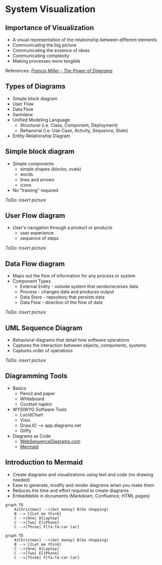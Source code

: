 # System Visualization

## Importance of Visualization
* A visual representation of the relationship between different elements
* Communicating the big picture 
* Communicating the essence of ideas
* Communicating complexity
* Making processes more tangible

References: *[Francis Miller - The Power of Diagrams](https://www.francismiller.com/the-power-of-diagrams/)*

## Types of Diagrams
* Simple block diagram
* User Flow
* Data Flow
* Swimlane
* Unified Modeling Language
  * Structural (i.e. Class, Component, Deployment)
  * Behavorial (i.e. Use Case, Activity, Sequence, State)
* Entity-Relationship Diagram

## Simple block diagram
* Simple components
  * simple shapes (blocks, ovals)
  * words
  * lines and arrows
  * icons
* No "training" required

*ToDo: insert picture*

## User Flow diagram
* User's navigation through a product or products
  * user experience
  * sequence of steps

*ToDo: insert picture*

## Data Flow diagram
* Maps out the flow of information for any process or system
* Component Types
  * External Entity - outside system that sends/receives data
  * Process - changes data and produces output
  * Data Store - repository that persists data
  * Data Flow - direction of the flow of data

*ToDo: insert picture*

## UML Sequence Diagram
* Behavioral diagrams that detail how software operations
* Captures the interaction between objects, components, systems
* Captures order of operations

*ToDo: insert picture*

## Diagramming Tools
* Basics
  * Pencil and paper
  * Whiteboard
  * Cocktail napkin
* WYSIWYG Software Tools
  * LucidChart
  * Visio
  * Draw.IO --> app.diagrams.net
  * Gliffy
* Diagrams as Code
  * [WebSequenceDiagrams.com](https://www.websequencediagrams.com)
  * [Mermaid](https://mermaid.live)

## Introduction to Mermaid
* Create diagrams and visualizations using text and code (no drawing needed)
* Ease to generate, modify and render diagrams when you make them
* Reduces the time and effort required to create diagrams
* Embeddeble in documents (Markdown, Confluence, HTML pages)

```
graph TD
    A[Christmas] -->|Get money| B(Go shopping)
    B --> C{Let me think}
    C -->|One| D[Laptop]
    C -->|Two| E[iPhone]
    C -->|Three| F[fa:fa-car Car]
```

```mermaid
graph TD
    A[Christmas] -->|Get money| B(Go shopping)
    B --> C{Let me think}
    C -->|One| D[Laptop]
    C -->|Two| E[iPhone]
    C -->|Three| F[fa:fa-car Car]
```